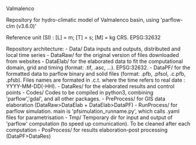 
Valmalenco

Repository for hydro-climatic model of Valmalenco basin, using 'parflow-clm (v3.6.0)' 

Reference unit (SI) : [L] = m; [T] = s; [M] = kg
CRS. EPSG:32632

Repository architecture:
	- Data/
	  Data inputs and outputs, distributed and local time series 
		- DataRaw/ for the original version of files downloaded from websites
		- DataElab/ for the elaborated data to fit the computational domain, grid and timing (format: .tif, .asc, ...). EPSG:32632.
		- DataPF/ for the formatted data to parflow binary and solid files (format: .pfb, .pfsol, .c.pfb, .pfsb). Files names are formated in <variable>.c<cellsize>.t<time>.<extension> where the time refers to real date : YYYY-MM-DD(-HH).
		- DataRes/ for the elaborated results and control points
	- Codes/
	  Codes to be compiled in python3, combining 'parflow','gdal', and all other packages.
		- PreProcess/ for GIS data elaboration (DataRaw>DataElab + DataElab>DataPF)
		- RunProcess/ for parflow simulation. main is 'pfsimulation_runname.py', which calls .yaml files for parametrisation
			- Tmp/
			  Temporary dir for input and output of 'parflow' computation (to speed up comunication). To be cleaned after each computation
		- PosProcess/ for results elaboration-post processing (DataPF>DataRes)
